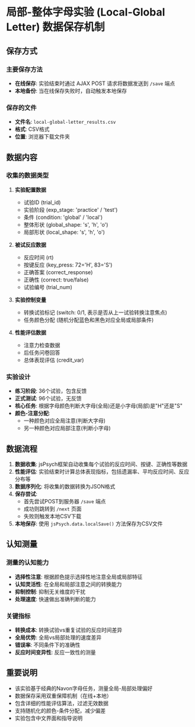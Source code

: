 # 局部-整体字母实验 (Local-Global Letter) 数据保存机制

## 保存方式

### 主要保存方法
- **在线保存**: 实验结束时通过 AJAX POST 请求将数据发送到 `/save` 端点
- **本地备份**: 当在线保存失败时，自动触发本地保存

### 保存的文件
- **文件名**: `local-global-letter_results.csv`
- **格式**: CSV格式
- **位置**: 浏览器下载文件夹

## 数据内容

### 收集的数据类型
1. **实验配置数据**
   - 试验ID (trial_id)
   - 实验阶段 (exp_stage: 'practice' / 'test')
   - 条件 (condition: 'global' / 'local')
   - 整体形状 (global_shape: 's', 'h', 'o')
   - 局部形状 (local_shape: 's', 'h', 'o')

2. **被试反应数据**
   - 反应时间 (rt)
   - 按键反应 (key_press: 72='H', 83='S')
   - 正确答案 (correct_response)
   - 正确性 (correct: true/false)
   - 试验编号 (trial_num)

3. **实验控制变量**
   - 转换试验标记 (switch: 0/1, 表示是否从上一试验转换注意焦点)
   - 任务颜色分配 (随机分配蓝色和黑色对应全局或局部条件)

4. **性能评估数据**
   - 注意力检查数据
   - 后任务问卷回答
   - 总体表现评估 (credit_var)

### 实验设计
- **练习阶段**: 36个试验，包含反馈
- **正式测试**: 96个试验，无反馈
- **核心任务**: 根据字母颜色判断大字母(全局)还是小字母(局部)是"H"还是"S"
- **颜色-注意分配**: 
  - 一种颜色对应全局注意(判断大字母)
  - 另一种颜色对应局部注意(判断小字母)

## 数据流程

1. **数据收集**: jsPsych框架自动收集每个试验的反应时间、按键、正确性等数据
2. **性能评估**: 实验结束时计算总体表现指标，包括遗漏率、平均反应时间、反应分布等
3. **数据序列化**: 将收集的数据转换为JSON格式
4. **保存尝试**: 
   - 首先尝试POST到服务器 `/save` 端点
   - 成功则跳转到 `/next` 页面
   - 失败则触发本地CSV下载
5. **本地保存**: 使用 `jsPsych.data.localSave()` 方法保存为CSV文件

## 认知测量

### 测量的认知能力
- **选择性注意**: 根据颜色提示选择性地注意全局或局部特征
- **认知灵活性**: 在全局和局部注意之间的转换能力
- **抑制控制**: 抑制无关维度的干扰
- **处理速度**: 快速做出准确判断的能力

### 关键指标
- **转换成本**: 转换试验vs重复试验的反应时间差异
- **全局优势**: 全局vs局部处理的速度差异
- **错误率**: 不同条件下的准确性
- **反应时间变异性**: 反应一致性的测量

## 重要说明

- 该实验基于经典的Navon字母任务，测量全局-局部处理偏好
- 数据保存采用双重保障机制（在线+本地）
- 包含详细的性能评估算法，过滤无效数据
- 支持随机化的颜色-条件分配，减少偏差
- 实验包含中文界面和指导说明